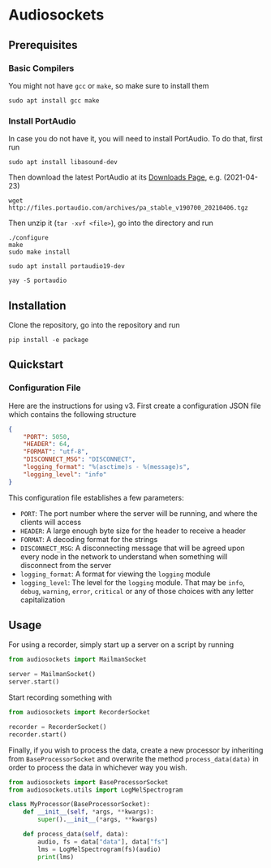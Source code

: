# Audiosockets

## Prerequisites

### Basic Compilers

You might not have `gcc` or `make`, so make sure to install them

```
sudo apt install gcc make
```

### Install PortAudio
In case you do not have it, you will need to install PortAudio. To do that, first run

```
sudo apt install libasound-dev
```

Then download the latest PortAudio at its [Downloads Page](http://files.portaudio.com/download.html), e.g. (2021-04-23)

```
wget http://files.portaudio.com/archives/pa_stable_v190700_20210406.tgz
```

Then unzip it (`tar -xvf <file>`), go into the directory and run

```
./configure
make
sudo make install
```

```
sudo apt install portaudio19-dev
```

```
yay -S portaudio
```

## Installation

Clone the repository, go into the repository and run 

```
pip install -e package
```

## Quickstart

### Configuration File
Here are the instructions for using v3. First create a configuration JSON file which contains the following structure

```json
{
    "PORT": 5050,
    "HEADER": 64,
    "FORMAT": "utf-8",
    "DISCONNECT_MSG": "DISCONNECT",
    "logging_format": "%(asctime)s - %(message)s", 
    "logging_level": "info"
}
```

This configuration file establishes a few parameters:
- `PORT`: The port number where the server will be running, and where the clients will access
- `HEADER`: A large enough byte size for the header to receive a header
- `FORMAT`: A decoding format for the strings 
- `DISCONNECT_MSG`: A disconnecting message that will be agreed upon every node in the network to understand when something will disconnect from the server
- `logging_format`: A format for viewing the `logging` module
- `logging_level`: The level for the `logging` module. That may be `info`, `debug`, `warning`, `error`, `critical` or any of those choices with any letter capitalization

## Usage 

For using a recorder, simply start up a server on a script by running 

```python
from audiosockets import MailmanSocket

server = MailmanSocket()
server.start()
```

Start recording something with 

```python
from audiosockets import RecorderSocket

recorder = RecorderSocket()
recorder.start()
```

Finally, if you wish to process the data, create a new processor by inheriting from `BaseProcessorSocket` and overwrite the method `process_data(data)` in order to process the data in whichever way you wish. 

```python
from audiosockets import BaseProcessorSocket
from audiosockets.utils import LogMelSpectrogram

class MyProcessor(BaseProcessorSocket):
    def __init__(self, *args, **kwargs):
        super().__init__(*args, **kwargs)

    def process_data(self, data):
        audio, fs = data["data"], data["fs"]
        lms = LogMelSpectrogram(fs)(audio)
        print(lms)
```

